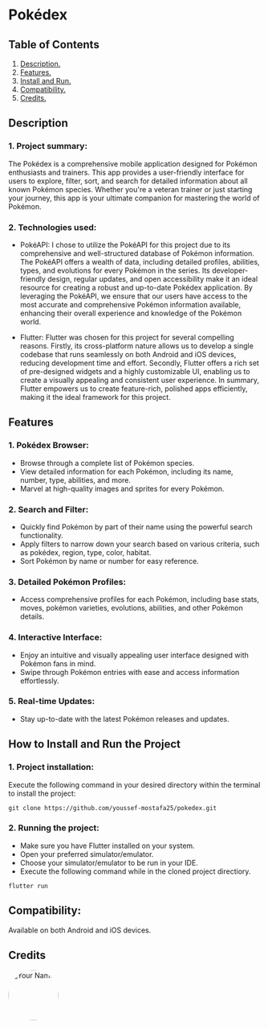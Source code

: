 # Pokédex

## Table of Contents

1. [ Description. ](#desc)
2. [ Features. ](#feats)
3. [ Install and Run. ](#setup)
4. [ Compatibility. ](#comp)
5. [ Credits. ](#credits)

<a name="desc"></a>

## Description

### 1. Project summary:

The Pokédex is a comprehensive mobile application designed for Pokémon enthusiasts and trainers. This app provides a user-friendly interface for users to explore, filter, sort, and search for detailed information about all known Pokémon species. Whether you're a veteran trainer or just starting your journey, this app is your ultimate companion for mastering the world of Pokémon.

### 2. Technologies used:

- PokéAPI: I chose to utilize the PokéAPI for this project due to its comprehensive and well-structured database of Pokémon information. The PokéAPI offers a wealth of data, including detailed profiles, abilities, types, and evolutions for every Pokémon in the series. Its developer-friendly design, regular updates, and open accessibility make it an ideal resource for creating a robust and up-to-date Pokédex application. By leveraging the PokéAPI, we ensure that our users have access to the most accurate and comprehensive Pokémon information available, enhancing their overall experience and knowledge of the Pokémon world.

- Flutter: Flutter was chosen for this project for several compelling reasons. Firstly, its cross-platform nature allows us to develop a single codebase that runs seamlessly on both Android and iOS devices, reducing development time and effort. Secondly, Flutter offers a rich set of pre-designed widgets and a highly customizable UI, enabling us to create a visually appealing and consistent user experience. In summary, Flutter empowers us to create feature-rich, polished apps efficiently, making it the ideal framework for this project.

<a name="feats"></a>

## Features

### 1. Pokédex Browser:

- Browse through a complete list of Pokémon species.
- View detailed information for each Pokémon, including its name, number, type, abilities, and more.
- Marvel at high-quality images and sprites for every Pokémon.

### 2. Search and Filter:

- Quickly find Pokémon by part of their name using the powerful search functionality.
- Apply filters to narrow down your search based on various criteria, such as pokédex, region, type, color, habitat.
- Sort Pokémon by name or number for easy reference.

### 3. Detailed Pokémon Profiles:

- Access comprehensive profiles for each Pokémon, including base stats, moves, pokémon varieties, evolutions, abilities, and other Pokémon details.

### 4. Interactive Interface:

- Enjoy an intuitive and visually appealing user interface designed with Pokémon fans in mind.
- Swipe through Pokémon entries with ease and access information effortlessly.

### 5. Real-time Updates:

- Stay up-to-date with the latest Pokémon releases and updates.

<a name="setup"></a>

## How to Install and Run the Project

### 1. Project installation:

Execute the following command in your desired directory within the terminal to install the project:

```
git clone https://github.com/youssef-mostafa25/pokedex.git
```

### 2. Running the project:

- Make sure you have Flutter installed on your system.
- Open your preferred simulator/emulator.
- Choose your simulator/emulator to be run in your IDE.
- Execute the following command while in the cloned project directiory.

```
flutter run
```

<a name="comp"></a>

## Compatibility:

Available on both Android and iOS devices.

<a name="credits"></a>

## Credits

<div>
<a href="https://github.com/youssef-mostafa25">
  <img src="https://github.com/youssef-mostafa25.png" width="100" height="100" alt="Your Name" style="border-radius: 50%;">
</div>
